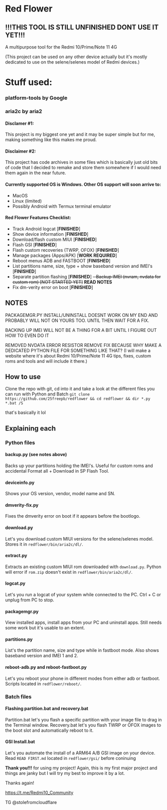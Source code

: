 # Red Flower
## !!!THIS TOOL IS STILL UNFINISHED DONT USE IT YET!!!
A multipurpose tool for the Redmi 10/Prime/Note 11 4G 

(This project can be used on any other device actually but it's mostly dedicated to use on the selene/selenes model of Redmi devices.)

# Stuff used:
### platform-tools by Google
### aria2c by aria2

#### Disclamer #1:
This project is my biggest one yet and it may be super simple but for me, making something like this makes me proud.

#### Disclaimer #2:
This project has code archives in some files which is basically just old bits of code that I decided to remake and store them somewhere if I would need them again in the near future.

#### Currently supported OS is Windows. Other OS support will soon arrive to:
- MacOS
- Linux (limited)
- Possibly Android with Termux terminal emulator

#### Red Flower Features Checklist:
- Track Android logcat [**FINISHED**]
- Show device information [**FINISHED**]
- Download/flash custom MIUI [**FINISHED**]
- Flash GSI [**FINISHED**]
- Flash custom recoveries (TWRP, OFOX) [**FINISHED**]
- Manage packages (Apps/APK) [**WORK REQUIRED**]
- Reboot menus ADB and FASTBOOT [**FINISHED**]
- List partitions name, size, type + show baseband version and IMEI's [**FINISHED**]
- Separate partition flashing [**FINISHED**]
~~- Backup IMEI (nvram, nvdata for custom rom) [NOT STARTED YET]~~ **READ NOTES**
- Fix dm-verity error on boot [**FINISHED**]

## NOTES

PACKAGEMGR.PY INSTALL/UNINSTALL DOESNT WORK ON MY END AND PROBABLY WILL NOT ON YOURS TOO. UNTIL THEN WAIT FOR A FIX.

BACKING UP IMEI WILL NOT BE A THING FOR A BIT UNTIL I FIGURE OUT HOW TO EVEN DO IT

REMOVED NVDATA ERROR RESISTOR REMOVE FIX BECAUSE WHY MAKE A DEDICATED PYTHON FILE FOR SOMETHING LIKE THAT? (I will make a website where it's about Redmi 10/Prime/Note 11 4G tips, fixes, custom roms and tools and will include it there.)

## How to use

Clone the repo with git, cd into it and take a look at the different files you can run with Python and Batch
`git clone https://github.com/25freepb/redflower && cd redflower && dir *.py *.bat /S`

that's basically it lol

## Explaining each

### Python files

#### backup.py (see notes above)
Backs up your partitions holding the IMEI's. Useful for custom roms and accidental Format all + Download in SP Flash Tool.

#### deviceinfo.py
Shows your OS version, vendor, model name and SN.

#### dmverity-fix.py
Fixes the dmverity error on boot if it appears before the bootlogo.

#### download.py
Let's you download custom MIUI versions for the selene/selenes model. Stores it in `redflower/bin/aria2c/dl/`.

#### extract.py
Extracts an existing custom MIUI rom downloaded with `download.py`. Python will error if `rom.zip` doesn't exist in `redflower/bin/aria2c/dl/`.

#### logcat.py
Let's you run a logcat of your system while connected to the PC. Ctrl + C or unplug from PC to stop.

#### packagemgr.py
View installed apps, install apps from your PC and uninstall apps. Still needs some work but it's usable to an extent.

#### partitions.py
List's the partition name, size and type while in fastboot mode. Also shows baseband version and IMEI 1 and 2.

#### reboot-adb.py and reboot-fastboot.py
Let's you reboot your phone in different modes from either adb or fastboot. Scripts located in `redflower/reboot/`.

### Batch files

#### Flashing partition.bat and recovery.bat
Partition.bat let's you flash a specific partition with your image file to drag in the Terminal window. Recovery.bat let's you flash TWRP or OFOX images to the boot slot and automatically reboot to it.

#### GSI Install.bat
Let's you automate the install of a ARM64 A/B GSI image on your device. Read `READ FIRST.md` located in `redflower/gsi/` before coninuing

**Thank you!!!** for using my project! Again, this is my first major project and things are janky but I will try my best to improve it by a lot.

Thanks again!

https://t.me/Redmi10_Community

TG @stolefromcloudflare

